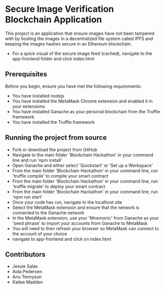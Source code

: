 ﻿# Secure Image Verification Blockchain Application

This project is an application that ensure images have not been tampered with by hosting the images in a decentralized file system called IPFS and keeping the images hashes secure in an Ethereum blockchain.
* For a quick visual of the secure image feed (cached), navigate to the app-frontend folder and click index.html

## Prerequisites

Before you begin, ensure you have met the following requirements:
* You have installed nodejs
* You have installed the MetaMask Chrome extension and enabled it in your extensions
* You have installed Ganache as your personal blockchain from the Truffle framework
* You have installed the Truffle framework 


## Running the project from source

* Fork or download the project from GitHub
* Navigate to the main folder 'Blockchain Hackathon' in your command line and run 'npm install'
* Open Ganache and either select 'Quickstart' or 'Set up a Workspace'
* From the main folder 'Blockchain Hackathon' in your command line, run 'truffle compile' to compile your smart contract
* From the main folder 'Blockchain Hackathon' in your command line, run 'truffle migrate' to deploy your smart contract
* From the main folder 'Blockchain Hackathon' in your command line, run 'npm run start'
* Once your code has run, navigate to the localhost site
* Select the MetaMask extension and ensure that the network is connected to the Ganache network
* In the MetaMask extension, use your 'Mnemonic' from Ganache as your 'seed phrase' to import your accounts from Ganache to MetaMask
* You will need to then refresh your browser so MetaMask can connect to the account of your choice
* navigate to app-frontend and click on index.html


## Contributors

* Jessie Salas
* Aida Pedersen
* Anu Tennyson
* Kailee Madden
